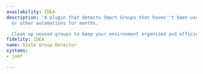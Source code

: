 ```yaml
---
availability: IDEA
description: 'A plugin that detects Smart Groups that haven''t been used in policies
  or other automations for months.

  Clean up unused groups to keep your environment organized and efficient.'
fidelity: IDEA
name: Stale Group Detector
systems:
- jamf

---
```

